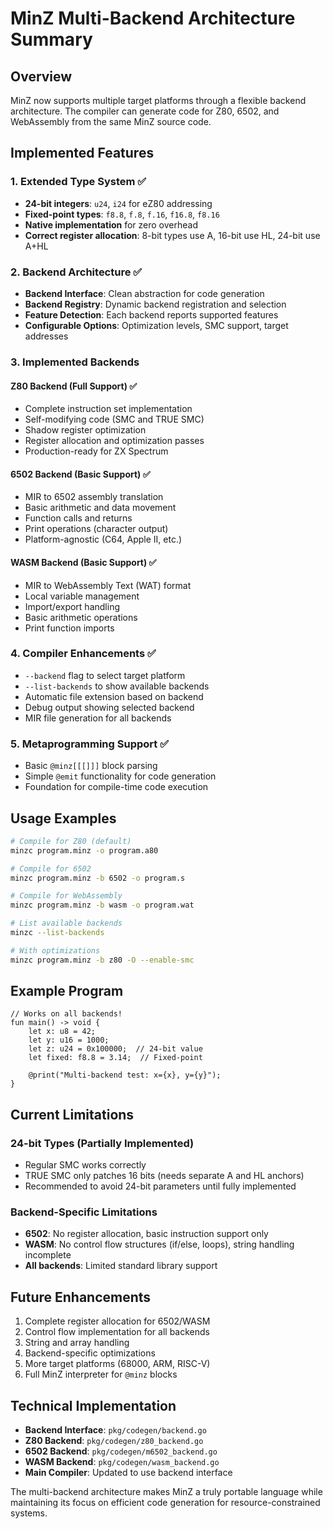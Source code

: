 # MinZ Multi-Backend Architecture Summary

## Overview
MinZ now supports multiple target platforms through a flexible backend architecture. The compiler can generate code for Z80, 6502, and WebAssembly from the same MinZ source code.

## Implemented Features

### 1. Extended Type System ✅
- **24-bit integers**: `u24`, `i24` for eZ80 addressing
- **Fixed-point types**: `f8.8`, `f.8`, `f.16`, `f16.8`, `f8.16`
- **Native implementation** for zero overhead
- **Correct register allocation**: 8-bit types use A, 16-bit use HL, 24-bit use A+HL

### 2. Backend Architecture ✅
- **Backend Interface**: Clean abstraction for code generation
- **Backend Registry**: Dynamic backend registration and selection
- **Feature Detection**: Each backend reports supported features
- **Configurable Options**: Optimization levels, SMC support, target addresses

### 3. Implemented Backends

#### Z80 Backend (Full Support) ✅
- Complete instruction set implementation
- Self-modifying code (SMC and TRUE SMC)
- Shadow register optimization
- Register allocation and optimization passes
- Production-ready for ZX Spectrum

#### 6502 Backend (Basic Support) ✅
- MIR to 6502 assembly translation
- Basic arithmetic and data movement
- Function calls and returns
- Print operations (character output)
- Platform-agnostic (C64, Apple II, etc.)

#### WASM Backend (Basic Support) ✅
- MIR to WebAssembly Text (WAT) format
- Local variable management
- Import/export handling
- Basic arithmetic operations
- Print function imports

### 4. Compiler Enhancements ✅
- `--backend` flag to select target platform
- `--list-backends` to show available backends
- Automatic file extension based on backend
- Debug output showing selected backend
- MIR file generation for all backends

### 5. Metaprogramming Support ✅
- Basic `@minz[[[]]]` block parsing
- Simple `@emit` functionality for code generation
- Foundation for compile-time code execution

## Usage Examples

```bash
# Compile for Z80 (default)
minzc program.minz -o program.a80

# Compile for 6502
minzc program.minz -b 6502 -o program.s

# Compile for WebAssembly
minzc program.minz -b wasm -o program.wat

# List available backends
minzc --list-backends

# With optimizations
minzc program.minz -b z80 -O --enable-smc
```

## Example Program
```minz
// Works on all backends!
fun main() -> void {
    let x: u8 = 42;
    let y: u16 = 1000;
    let z: u24 = 0x100000;  // 24-bit value
    let fixed: f8.8 = 3.14;  // Fixed-point
    
    @print("Multi-backend test: x={x}, y={y}");
}
```

## Current Limitations

### 24-bit Types (Partially Implemented)
- Regular SMC works correctly
- TRUE SMC only patches 16 bits (needs separate A and HL anchors)
- Recommended to avoid 24-bit parameters until fully implemented

### Backend-Specific Limitations
- **6502**: No register allocation, basic instruction support only
- **WASM**: No control flow structures (if/else, loops), string handling incomplete
- **All backends**: Limited standard library support

## Future Enhancements
1. Complete register allocation for 6502/WASM
2. Control flow implementation for all backends
3. String and array handling
4. Backend-specific optimizations
5. More target platforms (68000, ARM, RISC-V)
6. Full MinZ interpreter for `@minz` blocks

## Technical Implementation
- **Backend Interface**: `pkg/codegen/backend.go`
- **Z80 Backend**: `pkg/codegen/z80_backend.go`
- **6502 Backend**: `pkg/codegen/m6502_backend.go`
- **WASM Backend**: `pkg/codegen/wasm_backend.go`
- **Main Compiler**: Updated to use backend interface

The multi-backend architecture makes MinZ a truly portable language while maintaining its focus on efficient code generation for resource-constrained systems.